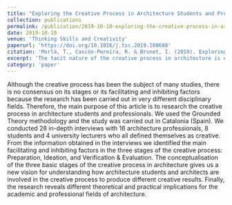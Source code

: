 ```yaml
---
title: "Exploring the Creative Process in Architecture Students and Professionals"
collection: publications
permalink: /publication/2019-10-10-exploring-the-creative-process-in-architecture-students
date: 2019-10-10
venue: 'Thinking Skills and Creativity'
paperurl: 'https://doi.org/10.1016/j.tsc.2019.100608'
citation: 'Morlà, T., Cascón-Pereira, R. & Brunet, I. (2019). Exploring the Creative Process in Architecture Students and Professionals. Thinking Skills and Creativity, 34, 100608'
excerpt: 'The tacit nature of the creative process in architecture is elicited through interviews. Preparation, Ideation and Evaluation are the three stages of the creative process in architecture. Facilitating and inhibiting factors in each of the stages are identified.'
category: 'paper'
---
```


Although the creative process has been the subject of many studies, there is no consensus on its stages or its facilitating and inhibiting factors because the research has been carried out in very different disciplinary fields. Therefore, the main purpose of this article is to research the creative process in architecture students and professionals. We used the Grounded Theory methodology and the study was carried out in Catalonia (Spain). We conducted 28 in-depth interviews with 16 architecture professionals, 8 students and 4 university lecturers who all defined themselves as creative. From the information obtained in the interviews we identified the main facilitating and inhibiting factors in the three stages of the creative process: Preparation, Ideation, and Verification & Evaluation. The conceptualisation of the three basic stages of the creative process in architecture gives us a new vision for understanding how architecture students and architects are involved in the creative process to produce different creative results. Finally, the research reveals different theoretical and practical implications for the academic and professional fields of architecture.